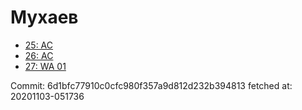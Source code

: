 # Мухаев
- [25: AC](25.md)
- [26: AC](26.md)
- [27: WA 01](27.md)

Commit: 6d1bfc77910c0cfc980f357a9d812d232b394813
 fetched at: 20201103-051736
